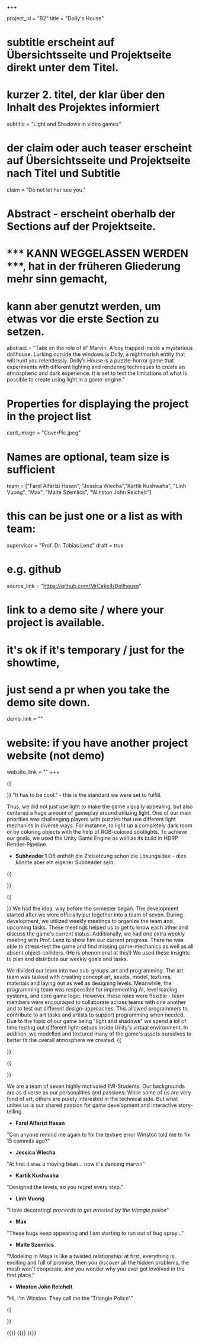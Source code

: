 +++


project_id = "B2"
title = "Dolly's House"

# subtitle erscheint auf Übersichtsseite und Projektseite direkt unter dem Titel.
# kurzer 2. titel, der klar über den Inhalt des Projektes informiert
subtitle = "Light and Shadows in video games"

# der claim oder auch teaser erscheint auf Übersichtsseite und Projektseite nach Titel und Subtitle
claim = "Do not let her see you."

# Abstract - erscheint oberhalb der Sections auf der Projektseite. 
# *** KANN WEGGELASSEN WERDEN ***, hat in der früheren Gliederung mehr sinn gemacht,
# kann aber genutzt werden, um etwas vor die erste Section zu setzen.
abstract = "Take on the role of lil' Marvin. A boy trapped inside a mysterious dollhouse. Lurking outside the windows is Dolly, a nightmarish entity that will hunt you relentlessly. Dolly’s House is a puzzle-horror game that experiments with different lighting and rendering techniques to create an atmospheric and dark experience. It is set to test the limitations of what is possible to create using light in a game-engine."

# Properties for displaying the project in the project list
card_image = "CoverPic.jpeg"

# Names are optional, team size is sufficient
team = ["Farel Alfarizi Hasan", "Jessica Wiecha","Kartik Kushwaha", "Linh Vuong", "Max", "Malte Szemlics", "Winston John Reichelt"]
# this can be just one or a list as with team:
supervisor = "Prof. Dr. Tobias Lenz"
draft = true


# e.g. github
source_link = "https://github.com/MrCake4/Dollhouse"
# link to a demo site / where your project is available.
# it's ok if it's temporary / just for the showtime, 
# just send a pr when you take the demo site down.
demo_link = ""
# website: if you have another project website (not demo)
website_link = ""
+++

{{<section title="Goals">}}
"It has to be cool." - this is the standard we were set to fulfill.

Thus, we did not just use light to make the game visually appealing, but also
centered a huge amount of gameplay around utilizing light. One of our main priorities
was challenging players with puzzles that use different light mechanics in diverse
ways. For instance, to light up a completely dark room or by coloring objects with the
help of RGB-colored spotlights. To achieve our goals, we used the Unity Game
Engine as well as its build in HDRP Render-Pipeline. 

* **Subheader 1**
Oft enthält die Zielsetzung schon die Lösungsidee - dies könnte aber ein eigener Subheader sein.

{{</section>}}


{{<section title="Development">}}
We had the idea, way before the semester began. The development started after we
were officially put together into a team of seven.
During development, we utilized weekly meetings to organize the team and
upcoming tasks. These meetings helped us to get to know each other and discuss
the game's current status. Additionally, we had one extra weekly meeting with Prof.
Lenz to show him our current progress. There he was able to stress-test the game
and find missing game-mechanics as well as all absent object-colliders. (He is
phenomenal at this!) We used these insights to plan and distribute our weekly goals
and tasks.

We divided our team into two sub-groups: art and programming. The art team was
tasked with creating concept art, assets, model, textures, materials and laying out as
well as designing levels. Meanwhile, the programming team was responsible for
implementing AI, level loading systems, and core game logic. However, these roles
were flexible - team members were encouraged to collaborate across teams with
one another and to test out different design-approaches. This allowed programmers
to contribute to art tasks and artists to support programming when needed.
Due to the topic of our game being "light and shadows" we spend a lot of time testing
out different light-setups inside Unity's virtual environment. In addition, we modelled
and textured many of the game's assets ourselves to better fit the overall
atmosphere we created.
{{</section>}} 


{{<section title="Meet the Team">}}

We are a team of seven highly motivated IMI-Students. Our backgrounds are as
diverse as our personalities and passions: While some of us are very fond of art,
others are purely interested in the technical side. But what unites us is our shared
passion for game development and interactive story-telling.


* **Farel Alfarizi Hasan**

"Can anyone remind me again to fix the texture error Winston told me to fix 15
commits ago?"

* **Jessica Wiecha**

"At first it was a moving bean... now it's dancing marvin"

* **Kartik Kushwaha**

"Designed the levels, so you regret every step."

* **Linh Vuong**

"I love decorating! *proceeds to get arrested by the triangle police*"

* **Max**

"These bugs keep appearing and I am starting to run out of bug spray..."

* **Malte Szemlics**

"Modeling in Maya is like a twisted relationship: at first, everything is exciting and full
of promise, then you discover all the hidden problems, the mesh won't cooperate,
and you wonder why you ever got involved in the first place."

* **Winston John Reichelt**

"Hi, I'm Winston. They call me the 'Triangle Police'."

{{</section>}} 



{{<gallery>}}
{{<team-member image="Placeholder.png" name="Placeholder">}}
{{</gallery>}}

